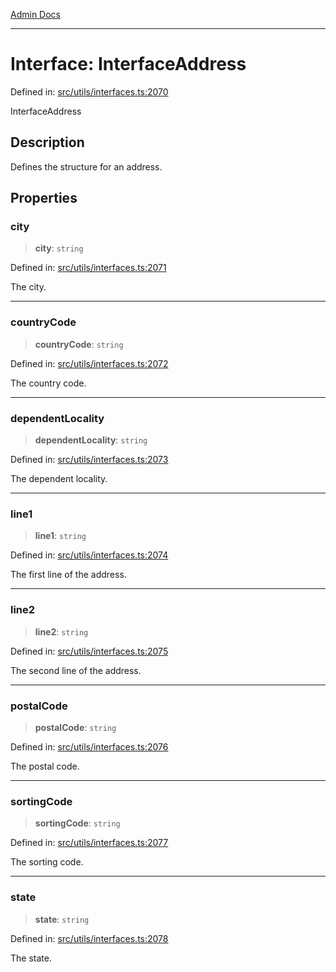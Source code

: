 [Admin Docs](/)

---

# Interface: InterfaceAddress

Defined in: [src/utils/interfaces.ts:2070](https://github.com/PalisadoesFoundation/talawa-admin/blob/main/src/utils/interfaces.ts#L2070)

InterfaceAddress

## Description

Defines the structure for an address.

## Properties

### city

> **city**: `string`

Defined in: [src/utils/interfaces.ts:2071](https://github.com/PalisadoesFoundation/talawa-admin/blob/main/src/utils/interfaces.ts#L2071)

The city.

---

### countryCode

> **countryCode**: `string`

Defined in: [src/utils/interfaces.ts:2072](https://github.com/PalisadoesFoundation/talawa-admin/blob/main/src/utils/interfaces.ts#L2072)

The country code.

---

### dependentLocality

> **dependentLocality**: `string`

Defined in: [src/utils/interfaces.ts:2073](https://github.com/PalisadoesFoundation/talawa-admin/blob/main/src/utils/interfaces.ts#L2073)

The dependent locality.

---

### line1

> **line1**: `string`

Defined in: [src/utils/interfaces.ts:2074](https://github.com/PalisadoesFoundation/talawa-admin/blob/main/src/utils/interfaces.ts#L2074)

The first line of the address.

---

### line2

> **line2**: `string`

Defined in: [src/utils/interfaces.ts:2075](https://github.com/PalisadoesFoundation/talawa-admin/blob/main/src/utils/interfaces.ts#L2075)

The second line of the address.

---

### postalCode

> **postalCode**: `string`

Defined in: [src/utils/interfaces.ts:2076](https://github.com/PalisadoesFoundation/talawa-admin/blob/main/src/utils/interfaces.ts#L2076)

The postal code.

---

### sortingCode

> **sortingCode**: `string`

Defined in: [src/utils/interfaces.ts:2077](https://github.com/PalisadoesFoundation/talawa-admin/blob/main/src/utils/interfaces.ts#L2077)

The sorting code.

---

### state

> **state**: `string`

Defined in: [src/utils/interfaces.ts:2078](https://github.com/PalisadoesFoundation/talawa-admin/blob/main/src/utils/interfaces.ts#L2078)

The state.
